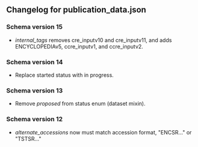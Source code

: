 ## Changelog for publication_data.json

### Schema version 15

* *internal_tags* removes cre_inputv10 and cre_inputv11, and adds ENCYCLOPEDIAv5, ccre_inputv1, and ccre_inputv2.

### Schema version 14

* Replace started status with in progress.

### Schema version 13

* Remove *proposed* from status enum (dataset mixin).

### Schema version 12

* *alternate_accessions* now must match accession format, "ENCSR..." or "TSTSR..."

